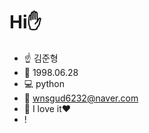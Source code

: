 # Hi:hand:
- :point_up: 김준형
- :pray: 1998.06.28
- :computer: python
- :email: wnsgud6232@naver.com
- :beer: I love it:heart:
- !